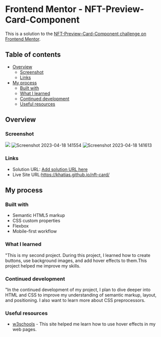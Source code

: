 # Frontend Mentor - NFT-Preview-Card-Component

This is a solution to the [NFT-Preview-Card-Component challenge on Frontend Mentor](https://www.frontendmentor.io/challenges/nft-preview-card-component-SbdUL_w0U).


## Table of contents

- [Overview](#overview)
  - [Screenshot](#screenshot)
  - [Links](#links)
- [My process](#my-process)
  - [Built with](#built-with)
  - [What I learned](#what-i-learned)
  - [Continued development](#continued-development)
  - [Useful resources](#useful-resources)


## Overview



### Screenshot

![](./screenshot.jpg)
![Screenshot 2023-04-18 141554](https://user-images.githubusercontent.com/130936157/232867514-0707e1e0-77f5-4ca7-9df2-b88cb9c2cff7.png)
![Screenshot 2023-04-18 141613](https://user-images.githubusercontent.com/130936157/232867523-cd671670-0855-418f-b775-ff0137d353a7.png)


### Links

- Solution URL: [Add solution URL here](https://your-solution-url.com)
- Live Site URL:https://khatias.github.io/nft-card/

## My process

### Built with

- Semantic HTML5 markup
- CSS custom properties
- Flexbox
- Mobile-first workflow


### What I learned

"This is my second project. During this project, I learned how to create buttons, use background images, and add hover effects to them.This project helped me improve my skills.




### Continued development
"In the continued development of my project, I plan to dive deeper into HTML and CSS to improve my understanding of semantic markup, layout, and positioning. I also want to learn more about CSS preprocessors.



### Useful resources

- [w3schools](https://www.w3schools.com/cssref/sel_hover.php) - This site helped me learn how to use hover effects in my web pages.




